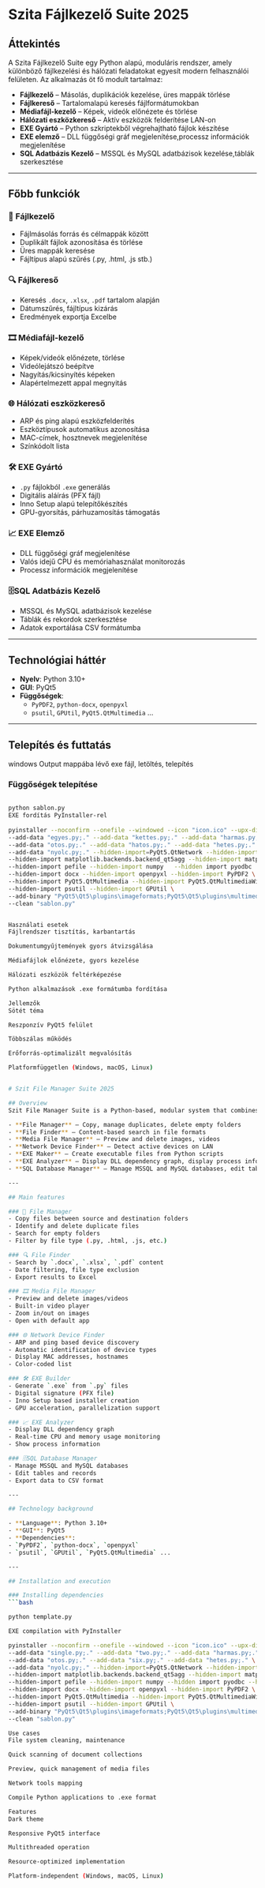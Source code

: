 # Szita Fájlkezelő Suite 2025

## Áttekintés
A Szita Fájlkezelő Suite egy Python alapú, moduláris rendszer, amely különböző fájlkezelési és hálózati feladatokat egyesít modern felhasználói felületen. Az alkalmazás öt fő modult tartalmaz:

- **Fájlkezelő** – Másolás, duplikációk kezelése, üres mappák törlése
- **Fájlkereső** – Tartalomalapú keresés fájlformátumokban
- **Médiafájl-kezelő** – Képek, videók előnézete és törlése
- **Hálózati eszközkereső** – Aktív eszközök felderítése LAN-on
- **EXE Gyártó** – Python szkriptekből végrehajtható fájlok készítése
- **EXE elemző** – DLL függőségi gráf megjelenítése,processz információk megjelenítése
- **SQL Adatbázis Kezelő** – MSSQL és MySQL adatbázisok kezelése,táblák szerkesztése

---

## Főbb funkciók

### 📁 Fájlkezelő
- Fájlmásolás forrás és célmappák között
- Duplikált fájlok azonosítása és törlése
- Üres mappák keresése
- Fájltípus alapú szűrés (.py, .html, .js stb.)

### 🔍 Fájlkereső
- Keresés `.docx`, `.xlsx`, `.pdf` tartalom alapján
- Dátumszűrés, fájltípus kizárás
- Eredmények exportja Excelbe

### 🎞️ Médiafájl-kezelő
- Képek/videók előnézete, törlése
- Videólejátszó beépítve
- Nagyítás/kicsinyítés képeken
- Alapértelmezett appal megnyitás

### 🌐 Hálózati eszközkereső
- ARP és ping alapú eszközfelderítés
- Eszköztípusok automatikus azonosítása
- MAC-címek, hosztnevek megjelenítése
- Színkódolt lista

### 🛠️ EXE Gyártó
- `.py` fájlokból `.exe` generálás
- Digitális aláírás (PFX fájl)
- Inno Setup alapú telepítőkészítés
- GPU-gyorsítás, párhuzamosítás támogatás
  
### 📈 EXE Elemző 
- DLL függőségi gráf megjelenítése
- Valós idejű CPU és memóriahasználat monitorozás
- Processz információk megjelenítése
    
### 🗄️SQL Adatbázis Kezelő
- MSSQL és MySQL adatbázisok kezelése
- Táblák és rekordok szerkesztése
- Adatok exportálása CSV formátumba

---

## Technológiai háttér

- **Nyelv**: Python 3.10+
- **GUI**: PyQt5
- **Függőségek**:
  - `PyPDF2`, `python-docx`, `openpyxl`
  - `psutil`, `GPUtil`, `PyQt5.QtMultimedia` ...

---

## Telepítés és futtatás
windows
Output mappába lévő exe fájl, letöltés, telepítés
### Függőségek telepítése
```bash
 
python sablon.py
EXE fordítás PyInstaller-rel
 
pyinstaller --noconfirm --onefile --windowed --icon "icon.ico" --upx-dir "upx" --name "Szita suite" \
--add-data "egyes.py;." --add-data "kettes.py;." --add-data "harmas.py;." --add-data "negyes.py;." \
--add-data "otos.py;." --add-data "hatos.py;." --add-data "hetes.py;." \
--add-data "nyolc.py;." --hidden-import=PyQt5.QtNetwork --hidden-import=PyQt5.QtPrintSupport --hidden-import=appdirs \ 
--hidden-import matplotlib.backends.backend_qt5agg --hidden-import matplotlib.backends.qt_compat \
--hidden-import pefile --hidden-import numpy   --hidden import pyodbc  --hidden import mysql.connector \
--hidden-import docx --hidden-import openpyxl --hidden-import PyPDF2 \
--hidden-import PyQt5.QtMultimedia --hidden-import PyQt5.QtMultimediaWidgets \
--hidden-import psutil --hidden-import GPUtil \
--add-binary "PyQt5\Qt5\plugins\imageformats;PyQt5\Qt5\plugins\multimedia" \
--clean "sablon.py"


Használati esetek
Fájlrendszer tisztítás, karbantartás

Dokumentumgyűjtemények gyors átvizsgálása

Médiafájlok előnézete, gyors kezelése

Hálózati eszközök feltérképezése

Python alkalmazások .exe formátumba fordítása

Jellemzők
Sötét téma

Reszponzív PyQt5 felület

Többszálas működés

Erőforrás-optimalizált megvalósítás

Platformfüggetlen (Windows, macOS, Linux)


# Szit File Manager Suite 2025

## Overview
Szit File Manager Suite is a Python-based, modular system that combines various file management and networking tasks in a modern user interface. The application contains five main modules:

- **File Manager** – Copy, manage duplicates, delete empty folders
- **File Finder** – Content-based search in file formats
- **Media File Manager** – Preview and delete images, videos
- **Network Device Finder** – Detect active devices on LAN
- **EXE Maker** – Create executable files from Python scripts
- **EXE Analyzer** – Display DLL dependency graph, display process information
- **SQL Database Manager** – Manage MSSQL and MySQL databases, edit tables

---

## Main features

### 📁 File Manager
- Copy files between source and destination folders
- Identify and delete duplicate files
- Search for empty folders
- Filter by file type (.py, .html, .js, etc.)

### 🔍 File Finder
- Search by `.docx`, `.xlsx`, `.pdf` content
- Date filtering, file type exclusion
- Export results to Excel

### 🎞️ Media File Manager
- Preview and delete images/videos
- Built-in video player
- Zoom in/out on images
- Open with default app

### 🌐 Network Device Finder
- ARP and ping based device discovery
- Automatic identification of device types
- Display MAC addresses, hostnames
- Color-coded list

### 🛠️ EXE Builder
- Generate `.exe` from `.py` files
- Digital signature (PFX file)
- Inno Setup based installer creation
- GPU acceleration, parallelization support

### 📈 EXE Analyzer
- Display DLL dependency graph
- Real-time CPU and memory usage monitoring
- Show process information

### 🗄️SQL Database Manager
- Manage MSSQL and MySQL databases
- Edit tables and records
- Export data to CSV format

---

## Technology background

- **Language**: Python 3.10+
- **GUI**: PyQt5
- **Dependencies**:
- `PyPDF2`, `python-docx`, `openpyxl`
- `psutil`, `GPUtil`, `PyQt5.QtMultimedia` ...

---

## Installation and execution

### Installing dependencies
```bash

python template.py

EXE compilation with PyInstaller

pyinstaller --noconfirm --onefile --windowed --icon "icon.ico" --upx-dir "upx" --name "Sieve suite" \
--add-data "single.py;." --add-data "two.py;." --add-data "harmas.py;." --add-data "four.py;." \
--add-data "otos.py;." --add-data "six.py;." --add-data "hetes.py;." \
--add-data "nyolc.py;." --hidden-import=PyQt5.QtNetwork --hidden-import=PyQt5.QtPrintSupport --hidden-import=appdirs \ 
--hidden-import matplotlib.backends.backend_qt5agg --hidden-import matplotlib.backends.qt_compat \
--hidden-import pefile --hidden-import numpy --hidden import pyodbc --hidden import mysql.connector \
--hidden-import docx --hidden-import openpyxl --hidden-import PyPDF2 \
--hidden-import PyQt5.QtMultimedia --hidden-import PyQt5.QtMultimediaWidgets \
--hidden-import psutil --hidden-import GPUtil \
--add-binary "PyQt5\Qt5\plugins\imageformats;PyQt5\Qt5\plugins\multimedia" \
--clean "sablon.py"

Use cases
File system cleaning, maintenance

Quick scanning of document collections

Preview, quick management of media files

Network tools mapping

Compile Python applications to .exe format

Features
Dark theme

Responsive PyQt5 interface

Multithreaded operation

Resource-optimized implementation

Platform-independent (Windows, macOS, Linux)

